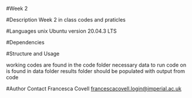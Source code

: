 #Week 2

#Description 
Week 2 in class codes and praticles 

#Languages
unix Ubuntu version 20.04.3 LTS
 
#Dependencies


#Structure and Usage

working codes are found in the code folder
necessary data to run code on is found in data folder
results folder should be populated with output from code


#Author Contact
Francesca Covell
francescacovell.login@imperial.ac.uk